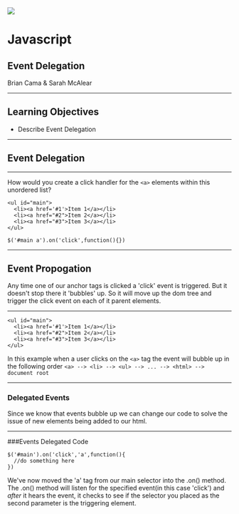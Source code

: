 <img src="img/ga-logo.png" style="border:none; background: transparent; box-shadow:none;" />

# Javascript

## Event Delegation

Brian Cama & Sarah McAlear

---

## Learning Objectives

* <!--- .element: class="fragment" data-fragment-index="1" -->Describe Event Delegation

---

## Event Delegation

----

How would you create a click handler for the `<a>` elements within this unordered list?

```
<ul id="main">
  <li><a href='#1'>Item 1</a></li>
  <li><a href="#2">Item 2</a></li>
  <li><a href="#3">Item 3</a></li>
</ul>
```
<!--- .element: class="fragment" data-fragment-index="1" --><pre><code data-trim class="html">$('#main a').on('click',function(){})</code></pre>


----

## Event Propogation

Any time one of our anchor tags is clicked a 'click' event is triggered. But it doesn't stop there it 'bubbles' up. So it will move up the dom tree and trigger the click event on each of it parent elements. 

----

```
<ul id="main">
  <li><a href='#1'>Item 1</a></li>
  <li><a href="#2">Item 2</a></li>
  <li><a href="#3">Item 3</a></li>
</ul>
```

In this example when a user clicks on the `<a>` tag the event will bubble up  in the following order
`<a> --> <li> --> <ul> --> ... --> <html> --> document root`

----
### Delegated Events

Since we know that events bubble up we can change our code to solve the issue of new elements being added to our html.

----
###Events Delegated Code

```
$('#main').on('click','a',function(){
  //do something here
})
```

We've now moved the 'a' tag from our main selector into the .on() method. The .on() method will listen for the specified event(in this case 'click') and *after* it hears the event, it checks to see if the selector you placed as the second parameter is the triggering element. 